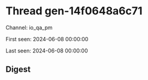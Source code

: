 # Thread gen-14f0648a6c71
Channel: io_qa_pm

First seen: 2024-06-08 00:00:00

Last seen: 2024-06-08 00:00:00

## Digest



